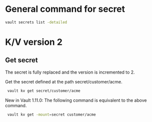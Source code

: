 # General command for secret 

```bash
vault secrets list -detailed
```

# K/V version 2

## Get secret

The secret is fully replaced and the version is incremented to 2.

Get the secret defined at the path secret/customer/acme.

```bash
 vault kv get secret/customer/acme
```
New in Vault 1.11.0: The following command is equivalent to the above command.

```bash
 vault kv get -mount=secret customer/acme
```
